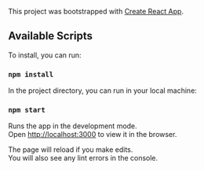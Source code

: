 This project was bootstrapped with [Create React App](https://github.com/facebook/create-react-app).

## Available Scripts

To install, you can run:

### `npm install`

In the project directory, you can run in your local machine:

### `npm start`

Runs the app in the development mode.<br>
Open [http://localhost:3000](http://localhost:3000) to view it in the browser.

The page will reload if you make edits.<br>
You will also see any lint errors in the console.
